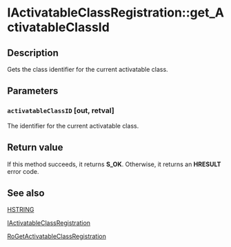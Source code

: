 # IActivatableClassRegistration::get_ActivatableClassId

## Description

Gets the class identifier for the current activatable class.

## Parameters

### `activatableClassID` [out, retval]

The identifier for the current activatable class.

## Return value

If this method succeeds, it returns **S_OK**. Otherwise, it returns an **HRESULT** error code.

## See also

[HSTRING](https://learn.microsoft.com/windows/desktop/WinRT/hstring)

[IActivatableClassRegistration](https://learn.microsoft.com/windows/desktop/api/activationregistration/nn-activationregistration-iactivatableclassregistration)

[RoGetActivatableClassRegistration](https://learn.microsoft.com/windows/desktop/api/roregistrationapi/nf-roregistrationapi-rogetactivatableclassregistration)